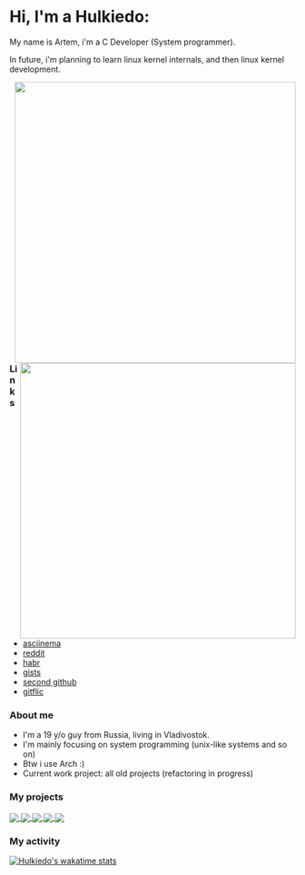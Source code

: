 # Hi, I'm a Hulkiedo:
My name is Artem, i'm a C Developer (System programmer).

In future, i'm planning to learn linux kernel internals, and then linux kernel development.

<p>
  <table="right">
  <tr>
      <td><img width="495px" align="right" src="https://github-readme-stats.vercel.app/api/top-langs/?username=hulkiedo17&hide=html&layout=compact&hide_border=true&border_radius=0&theme=dark&icon_color=5194f0&bg_color=0d1117" />
      <img width="485px" align="right" src="https://github-readme-stats.vercel.app/api?username=hulkiedo17&hide_border=true&border_radius=0&count_private=false&layout=compact&hide_title=false&show_icons=true&theme=dark&icon_color=5194f0&bg_color=0d1117" />
      </td>
  </tr>
</p>

### Links

- [asciinema](https://asciinema.org/~Hulkiedo)
- [reddit](https://www.reddit.com/user/Zmishenko)
- [habr](https://habr.com/ru/users/artem_mironov/)
- [gists](https://gist.github.com/hulkiedo17)
- [second github](https://github.com/hulkiedo19)
- [gitflic](https://gitflic.ru/user/molenay)

### About me
- I'm a 19 y/o guy from Russia, living in Vladivostok.
- I'm mainly focusing on system programming (unix-like systems and so on)
- Btw i use Arch :)
- Current work project: all old projects (refactoring in progress)

### My projects

<a href="https://github.com/hulkiedo17/led">
  <img align="center" src="https://github-readme-stats.vercel.app/api/pin/?username=hulkiedo17&repo=led&theme=github_dark" />
</a>
<a href="https://github.com/hulkiedo17/libconf">
  <img align="center" src="https://github-readme-stats.vercel.app/api/pin/?username=hulkiedo17&repo=libconf&theme=github_dark" />
</a>
<a href="https://github.com/hulkiedo17/counter">
  <img align="center" src="https://github-readme-stats.vercel.app/api/pin/?username=hulkiedo17&repo=counter&theme=github_dark" />
</a>
<a href="https://github.com/hulkiedo17/logc">
  <img align="center" src="https://github-readme-stats.vercel.app/api/pin/?username=hulkiedo17&repo=logc&theme=github_dark" />
</a>
<a href="https://github.com/hulkiedo17/editor">
  <img align="center" src="https://github-readme-stats.vercel.app/api/pin/?username=hulkiedo17&repo=editor&theme=github_dark" />
</a>

### My activity

[![Hulkiedo's wakatime stats](https://github-readme-stats.vercel.app/api/wakatime?username=Hulkiedo)](https://github.com/anuraghazra/github-readme-stats)
